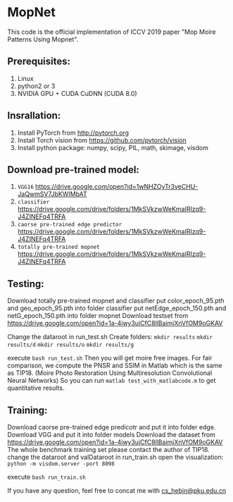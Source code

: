 # MopNet
This code is the official implementation of ICCV 2019 paper "Mop Moire Patterns Using Mopnet".

## Prerequisites:
1. Linux
2. python2 or 3
3. NVIDIA GPU + CUDA CuDNN (CUDA 8.0)

## Insrallation:
1. Install PyTorch from  http://pytorch.org
2. Install Torch vision from https://github.com/pytorch/vision 
3. Install python package: numpy, scipy, PIL, math, skimage, visdom

## Download pre-trained model:
1. `VGG16`  https://drive.google.com/open?id=1wNHZOyTr3veCHU-JaQwmSV7JbKWIMbAT
2. `classifier`  https://drive.google.com/drive/folders/1MkSVkzwWeKmaIRIzq9-J4ZINEFq4TRFA
3. `caorse pre-trained edge predictor`  https://drive.google.com/drive/folders/1MkSVkzwWeKmaIRIzq9-J4ZINEFq4TRFA
4. `totally pre-trained mopnet`  https://drive.google.com/drive/folders/1MkSVkzwWeKmaIRIzq9-J4ZINEFq4TRFA

## Testing:
Download totally pre-trained mopnet and classifier
put color_epoch_95.pth and geo_epoch_95.pth into folder classifier 
put netEdge_epoch_150.pth and netG_epoch_150.pth into folder mopnet
Download testset from 
https://drive.google.com/open?id=1a-4iwy3ujCfC8llBaimjXnVfOM9oGKAV

Change the dataroot in run_test.sh
Create folders:
    `mkdir results`
    `mkdir results/d`
    `mkdir results/o`
    `mkdir results/g`

execute
`bash run_test.sh`
Then you will get moire free images.
For fair comparison, we compute the PNSR and SSIM in Matlab which is the same as TIP18. 
(Moire Photo Restoration Using Multiresolution Convolutional Neural Networks)
So you can run 
`matlab test_with_matlabcode.m`
to get quantitative results.

## Training:
Download caorse pre-trained edge predicotr and put it into folder edge.
Download VGG and put it into folder models
Download the dataset from 
https://drive.google.com/open?id=1a-4iwy3ujCfC8llBaimjXnVfOM9oGKAV
The whole benchmark training set please contact the author of TIP18. 
change the dataroot and valDataroot in run_train.sh
open the visualization:
`python -m visdom.server -port 8098`

execute
`bash run_train.sh`

If you have any question, feel free to concat me with cs_hebin@pku.edu.cn





